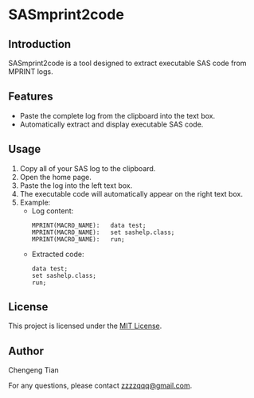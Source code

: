 # SASmprint2code

## Introduction

SASmprint2code is a tool designed to extract executable SAS code from MPRINT logs.

## Features

- Paste the complete log from the clipboard into the text box.
- Automatically extract and display executable SAS code.

## Usage

1. Copy all of your SAS log to the clipboard.
2. Open the home page.
3. Paste the log into the left text box.
4. The executable code will automatically appear on the right text box.
5. Example:
   - Log content:
     ```
     MPRINT(MACRO_NAME):   data test;
     MPRINT(MACRO_NAME):   set sashelp.class;
     MPRINT(MACRO_NAME):   run;
     ```
   - Extracted code:
     ```
     data test;
     set sashelp.class;
     run;
     ```

## License

This project is licensed under the [MIT License](LICENSE.md).

## Author

Chengeng Tian

For any questions, please contact zzzzqqq@gmail.com.
